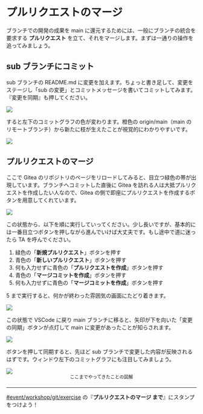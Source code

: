 # プルリクエストのマージ

ブランチでの開発の成果を main に還元するためには、一般にブランチの統合を要求する **プルリクエスト** を立て、それをマージします。まずは一通りの操作を追ってみましょう。

## sub ブランチにコミット

sub ブランチの README.md に変更を加えます。ちょっと書き足して、変更をステージし「sub の変更」とコミットメッセージを書いてコミットしてみます。『変更を同期』も押してください。

![](https://md.trap.jp/uploads/upload_3bbab03d3c81bd1fcc22540db66d88ce.png)

すると左下のコミットグラフの色が変わります。橙色の origin/main（main のリモートブランチ）から新たに枝が生えたことが視覚的にわかりやすいです。

![](https://md.trap.jp/uploads/upload_5b2474dee7a1fef2410e23d8be54d2f1.png)

## プルリクエストのマージ

ここで Gitea のリポジトリのページをリロードしてみると、目立つ緑色の帯が出現しています。ブランチへコミットした直後に Gitea を訪れる人は大抵プルリクエストを作成したい人なので、Gitea の側で即座にプルリクエストを作成するボタンを用意してくれています。

![](https://md.trap.jp/uploads/upload_50ae729a783b5482dfb25a3e5e4f29f3.png)

この状態から、以下を順に実行していってください。少し長いですが、基本的には一番目立つボタンを押しながら進んでいけば大丈夫です。もし途中で道に迷ったら TA を呼んでください。

1. 緑色の「**新規プルリクエスト**」ボタンを押す
2. 青色の「**新しいプルリクエスト**」ボタンを押す
3. 何も入力せずに青色の「**プルリクエストを作成**」ボタンを押す
4. 青色の「**マージコミットを作成**」ボタンを押す
5. 何も入力せずに青色の「**マージコミットを作成**」ボタンを押す

5 まで実行すると、何かが終わった雰囲気の画面にたどり着きます。

![](https://md.trap.jp/uploads/upload_7d422bd519cfcae5134c276b29766361.png)

この状態で VSCode に戻り main ブランチに移ると、矢印が下を向いた「変更の同期」ボタンが点灯して main に変更があったことが知らされます。

![](https://md.trap.jp/uploads/upload_1908dea925806acd5fde109fac5124ad.png)

ボタンを押して同期すると、先ほど sub ブランチで変更した内容が反映されるはずです。ウィンドウ左下のコミットグラフにも注目してみましょう。

![](https://md.trap.jp/uploads/upload_86c55ea931d1a34eba863d63260cb419.png)
<p style="font-size: 12px; text-align: center; margin: -16px 0 20px 0">ここまでやってきたことの図解</p>

---

[#event/workshop/git/exercise](https://q.trap.jp/channels/event/workshop/git/exercise) の『**プルリクエストのマージ まで**』にスタンプをつけよう！